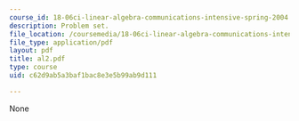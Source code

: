 ```yaml
---
course_id: 18-06ci-linear-algebra-communications-intensive-spring-2004
description: Problem set.
file_location: /coursemedia/18-06ci-linear-algebra-communications-intensive-spring-2004/c62d9ab5a3baf1bac8e3e5b99ab9d111_al2.pdf
file_type: application/pdf
layout: pdf
title: al2.pdf
type: course
uid: c62d9ab5a3baf1bac8e3e5b99ab9d111

---
```

None
